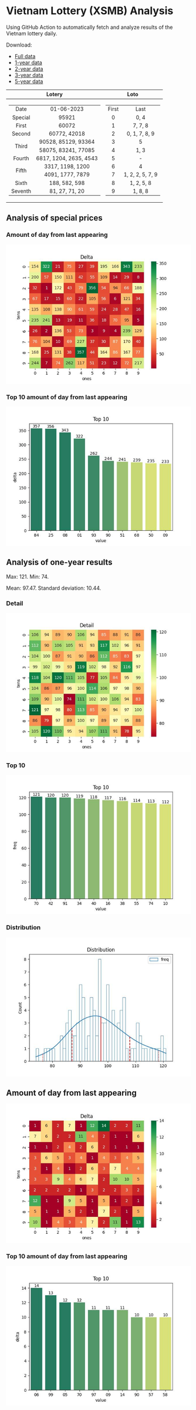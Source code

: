 # Vietnam Lottery (XSMB) Analysis

Using GitHub Action to automatically fetch and analyze results of the Vietnam lottery daily.

Download:

* [Full data](https://raw.githubusercontent.com/khiemdoan/vietnam-lottery-xsmb-analysis/main/results/xsmb.csv)
* [1-year data](https://raw.githubusercontent.com/khiemdoan/vietnam-lottery-xsmb-analysis/main/results/xsmb_1_year.csv)
* [2-year data](https://raw.githubusercontent.com/khiemdoan/vietnam-lottery-xsmb-analysis/main/results/xsmb_2_year.csv)
* [3-year data](https://raw.githubusercontent.com/khiemdoan/vietnam-lottery-xsmb-analysis/main/results/xsmb_3_year.csv)
* [5-year data](https://raw.githubusercontent.com/khiemdoan/vietnam-lottery-xsmb-analysis/main/results/xsmb_5_year.csv)

| Lotery      | Loto |
| :-----------: | :-----------: |
| <table><tr><td>Date</td><td>01-06-2023</td></tr><tr><td>Special</td><td>95921</td></tr><tr><td>First</td><td>60072</td></tr><tr><td>Second</td><td>60772, 42018</td></tr><tr><td rowspan="2">Third</td><td>90528, 85129, 93364</td></tr><tr><td>58075, 83241, 77085</td></tr><tr><td>Fourth</td><td>6817, 1204, 2635, 4543</td></tr><tr><td rowspan="2">Fifth</td><td>3317, 1198, 1200</td></tr><tr><td>4091, 1777, 7879</td></tr><tr><td>Sixth</td><td>188, 582, 598</td></tr><tr><td>Seventh</td><td>81, 27, 71, 20</td></tr></table> | <table><tr><td>First</td><td>Last</td></tr><tr><td>0</td><td>0, 4</td></tr><tr><td>1</td><td>7, 7, 8</td></tr><tr><td>2</td><td>0, 1, 7, 8, 9</td></tr><tr><td>3</td><td>5</td></tr><tr><td>4</td><td>1, 3</td></tr><tr><td>5</td><td>-</td></tr><tr><td>6</td><td>4</td></tr><tr><td>7</td><td>1, 2, 2, 5, 7, 9</td></tr><tr><td>8</td><td>1, 2, 5, 8</td></tr><tr><td>9</td><td>1, 8, 8</td></tr></table> |


<h2>Analysis of special prices</h2>

<h3>Amount of day from last appearing</h3>

![Delta](images/special_delta.jpg)

<h3>Top 10 amount of day from last appearing</h3>

![Delta top 10](images/special_delta_top_10.jpg)

<h2>Analysis of one-year results</h2>

Max: 121. Min: 74.

Mean: 97.47. Standard deviation: 10.44.

<h3>Detail</h3>

![Detail](images/heatmap.jpg)

<h3>Top 10</h3>

![Top 10](images/top-10.jpg)

<h3>Distribution</h3>

![Distribution](images/distribution.jpg)

<h2>Amount of day from last appearing</h2>

![Delta](images/delta.jpg)

<h3>Top 10 amount of day from last appearing</h3>

![Delta top 10](images/delta_top_10.jpg)